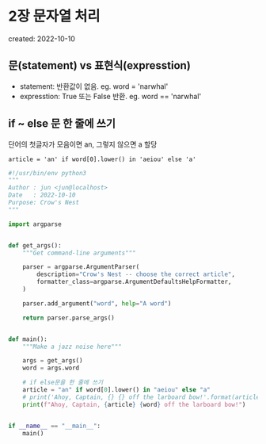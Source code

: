 # 2장 문자열 처리
created: 2022-10-10


## 문(statement) vs 표현식(expresstion)

- statement: 반환값이 없음. eg. word = 'narwhal'
- expresstion: True 또는 False 반환. eg. word == 'narwhal'

## if ~ else 문 한 줄에 쓰기

단어의 첫글자가 모음이면 an, 그렇지 않으면 a 할당

`article = 'an' if word[0].lower() in 'aeiou' else 'a'`

```python
#!/usr/bin/env python3
"""
Author : jun <jun@localhost>
Date   : 2022-10-10
Purpose: Crow's Nest
"""

import argparse


def get_args():
    """Get command-line arguments"""

    parser = argparse.ArgumentParser(
        description="Crow's Nest -- choose the correct article",
        formatter_class=argparse.ArgumentDefaultsHelpFormatter,
    )

    parser.add_argument("word", help="A word")

    return parser.parse_args()


def main():
    """Make a jazz noise here"""

    args = get_args()
    word = args.word

    # if else문을 한 줄에 쓰기
    article = "an" if word[0].lower() in "aeiou" else "a"
    # print('Ahoy, Captain, {} {} off the larboard bow!'.format(article, word))
    print(f"Ahoy, Captain, {article} {word} off the larboard bow!")


if __name__ == "__main__":
    main()

```